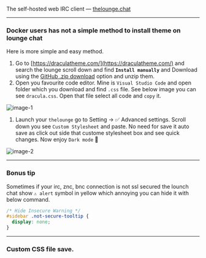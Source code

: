 The self-hosted web IRC client — [thelounge.chat](https://thelounge.chat/)

---

### Docker users has not a simple method to install theme on lounge chat

Here is more simple and easy method.

1. Go to [https://draculatheme.com/](https://draculatheme.com/) and search the lounge scroll down and find **`Install manually`** and Download using the [GitHub .zip download](https://github.com/dracula/thelounge/archive/master.zip) option and unzip them.
2. Open you favourite code editor. Mine is `Visual Studio Code` and open folder which you download and find `.css` file. See below image you can see `dracula.css`. 
Open that file select all code and `copy` it.

![image-1](/assets/thelounge-image-1.png)

1. Launch your `thelounge` go to Setting → ✅ Advanced settings. Scroll down you see `Custom Stylesheet` and paste. No need for save it auto save as click out side that custome stylesheet box and see quick changes. Now enjoy `Dark mode` 🎉

![image-2](/assets/thelounge-image-2.png)

---

### Bonus tip

Sometimes if your irc, znc, bnc connection is not ssl secured the lounch chat show `⚠︎ alert` symbol in yellow which annoying you can hide it with below command.

```css
/* Hide Insecure Warning */
#sidebar .not-secure-tooltip {
  display: none;
}
```

---

### Custom CSS file save.